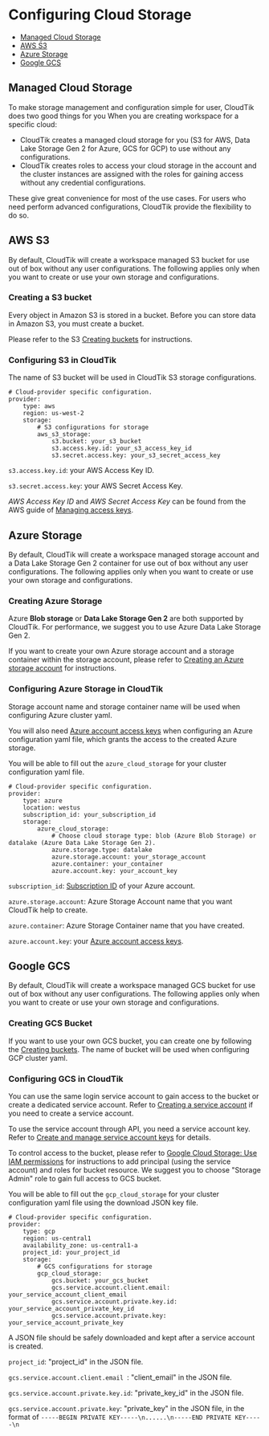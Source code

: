 # Configuring Cloud Storage

- [Managed Cloud Storage](#managed-cloud-storage)
- [AWS S3](#aws-s3)
- [Azure Storage](#azure-storage)
- [Google GCS](#google-gcs)

## Managed Cloud Storage
To make storage management and configuration simple for user, CloudTik does two good things for you
When you are creating workspace for a specific cloud:
- CloudTik creates a managed cloud storage for you (S3 for AWS, Data Lake Storage Gen 2 for Azure, GCS for GCP) to use without any configurations.
- CloudTik creates roles to access your cloud storage in the account and the cluster instances are assigned with the roles for gaining access without any credential configurations.

These give great convenience for most of the use cases.
For users who need perform advanced configurations, CloudTik provide the flexibility to do so.

## AWS S3
By default, CloudTik will create a workspace managed S3 bucket for use out of box without any user configurations.
The following applies only when you want to create or use your own storage and configurations.

### Creating a S3 bucket
Every object in Amazon S3 is stored in a bucket. Before you can store data in Amazon S3, you must create a bucket.

Please refer to the S3 [Creating buckets](https://docs.aws.amazon.com/AmazonS3/latest/userguide/creating-bucket.html) for instructions.

### Configuring S3 in CloudTik
The name of S3 bucket will be used in CloudTik S3 storage configurations.

```
# Cloud-provider specific configuration.
provider:
    type: aws
    region: us-west-2
    storage:
        # S3 configurations for storage
        aws_s3_storage:
            s3.bucket: your_s3_bucket
            s3.access.key.id: your_s3_access_key_id
            s3.secret.access.key: your_s3_secret_access_key

```

`s3.access.key.id`:  your AWS Access Key ID.

`s3.secret.access.key`:  your AWS Secret Access Key.

 *AWS Access Key ID* and *AWS Secret Access Key* can be found from the AWS guide of
[Managing access keys](https://docs.aws.amazon.com/IAM/latest/UserGuide/id_credentials_access-keys.html).

## Azure Storage
By default, CloudTik will create a workspace managed storage account and a Data Lake Storage Gen 2 container
for use out of box without any user configurations. The following applies only when you want to create or use
your own storage and configurations.

### Creating Azure Storage
Azure **Blob storage** or **Data Lake Storage Gen 2** are both supported by CloudTik. For performance,
we suggest you to use Azure Data Lake Storage Gen 2.

If you want to create your own Azure storage account and a storage container within the storage account,
please refer to [Creating an Azure storage account](https://docs.microsoft.com/en-us/azure/storage/common/storage-account-create?tabs=azure-portal)
for instructions.

### Configuring Azure Storage in CloudTik
Storage account name and storage container name will be used when configuring Azure cluster yaml.

You will also need [Azure account access keys](https://docs.microsoft.com/en-us/azure/storage/common/storage-account-keys-manage?tabs=azure-portal#view-account-access-keys)
when configuring an Azure configuration yaml file, which grants the access to the created Azure storage.

You will be able to fill out the `azure_cloud_storage` for your cluster configuration yaml file.

```
# Cloud-provider specific configuration.
provider:
    type: azure
    location: westus
    subscription_id: your_subscription_id
    storage:
        azure_cloud_storage:
            # Choose cloud storage type: blob (Azure Blob Storage) or datalake (Azure Data Lake Storage Gen 2).
            azure.storage.type: datalake
            azure.storage.account: your_storage_account
            azure.container: your_container
            azure.account.key: your_account_key

```

`subscription_id`: [Subscription ID](https://docs.microsoft.com/en-us/azure/azure-portal/get-subscription-tenant-id#find-your-azure-subscription)
of your Azure account.

`azure.storage.account`: Azure Storage Account name that you want CloudTik help to create.

`azure.container`: Azure Storage Container name that you have created.

`azure.account.key`: your [Azure account access keys](https://docs.microsoft.com/en-us/azure/storage/common/storage-account-keys-manage?tabs=azure-portal#view-account-access-keys).


## Google GCS
By default, CloudTik will create a workspace managed GCS bucket for use out of box without any user configurations.
The following applies only when you want to create or use your own storage and configurations.

### Creating GCS Bucket
If you want to use your own GCS bucket, you can create one by following the
[Creating buckets](https://cloud.google.com/storage/docs/creating-buckets#create_a_new_bucket).
The name of bucket will be used when configuring GCP cluster yaml.

### Configuring GCS in CloudTik
You can use the same login service account to gain access to the bucket or create a dedicated service account.
Refer to [Creating a service account](https://cloud.google.com/docs/authentication/getting-started#creating_a_service_account) if you need to create a service account.

To use the service account through API, you need a service account key. Refer to [Create and manage service account keys](https://cloud.google.com/iam/docs/creating-managing-service-account-keys) for details.

To control access to the bucket, please refer to [Google Cloud Storage: Use IAM permissions](https://cloud.google.com/storage/docs/access-control/using-iam-permissions) for instructions
to add principal (using the service account) and roles for bucket resource. We suggest you to choose "Storage Admin" role to gain full access to GCS bucket.

You will be able to fill out the `gcp_cloud_storage` for your cluster configuration yaml file using the download JSON key file.

```
# Cloud-provider specific configuration.
provider:
    type: gcp
    region: us-central1
    availability_zone: us-central1-a
    project_id: your_project_id
    storage:
        # GCS configurations for storage
        gcp_cloud_storage:
            gcs.bucket: your_gcs_bucket
            gcs.service.account.client.email: your_service_account_client_email
            gcs.service.account.private.key.id: your_service_account_private_key_id
            gcs.service.account.private.key: your_service_account_private_key

```
A JSON file should be safely downloaded and kept after a service account is created.

`project_id`: "project_id" in the JSON file.

`gcs.service.account.client.email `: "client_email" in the JSON file.

`gcs.service.account.private.key.id`: "private_key_id" in the JSON file.

`gcs.service.account.private.key`: "private_key" in the JSON file, 
in the format of `-----BEGIN PRIVATE KEY-----\n......\n-----END PRIVATE KEY-----\n`
